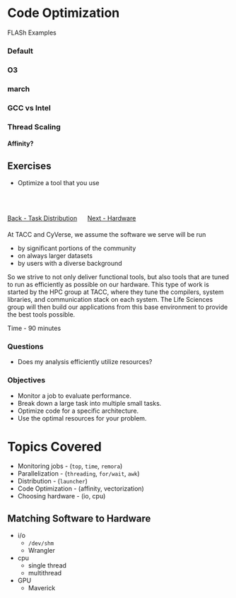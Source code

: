 # Code Optimization

FLASh Examples

### Default
### O3
### march
### GCC vs Intel
### Thread Scaling
#### Affinity?

## Exercises

- Optimize a tool that you use
<br>
<br>

[Back - Task Distribution](optimization_parallelization_04.md)
&nbsp;&nbsp;&#151;&nbsp;&nbsp;
[Next - Hardware](optimization_parallelization_06.md)


At TACC and CyVerse, we assume the software we serve will be run

- by significant portions of the community
- on always larger datasets
- by users with a diverse background

So we strive to not only deliver functional tools, but also tools that are tuned to run as efficiently as possible on our hardware.
This type of work is started by the HPC group at TACC, where they tune the compilers, system libraries, and communication stack on each system.
The Life Sciences group will then build our applications from this base environment to provide the best tools possible.

Time - 90 minutes

### Questions
* Does my analysis efficiently utilize resources?

### Objectives
* Monitor a job to evaluate performance.
* Break down a large task into multiple small tasks.
* Optimize code for a specific architecture.
* Use the optimal resources for your problem.

# Topics Covered

- Monitoring jobs - (`top`, `time`, `remora`)
- Parallelization - (`threading`, `for/wait`, `awk`)
- Distribution - (`launcher`)
- Code Optimization - (affinity, vectorization)
- Choosing hardware - (io, cpu)


## Matching Software to Hardware

- i/o
   - `/dev/shm`
   - Wrangler
- cpu
   - single thread
   - multithread
- GPU
   - Maverick
